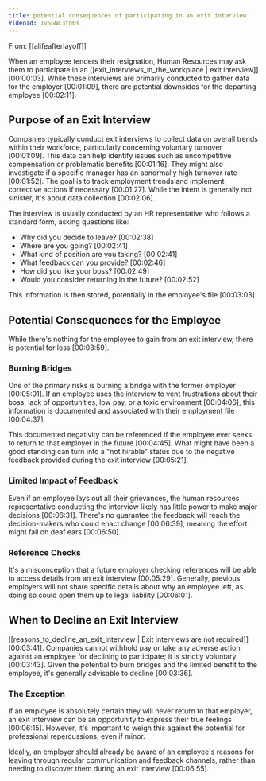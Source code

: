 ```yaml
---
title: potential consequences of participating in an exit interview
videoId: 1vSGNC3Yn0s
---
```


From: [[alifeafterlayoff]] <br/> 

When an employee tenders their resignation, Human Resources may ask them to participate in an [[exit_interviews_in_the_workplace | exit interview]] <a class="yt-timestamp" data-t="00:00:03">[00:00:03]</a>. While these interviews are primarily conducted to gather data for the employer <a class="yt-timestamp" data-t="00:01:09">[00:01:09]</a>, there are potential downsides for the departing employee <a class="yt-timestamp" data-t="00:02:11">[00:02:11]</a>.

## Purpose of an Exit Interview
Companies typically conduct exit interviews to collect data on overall trends within their workforce, particularly concerning voluntary turnover <a class="yt-timestamp" data-t="00:01:09">[00:01:09]</a>. This data can help identify issues such as uncompetitive compensation or problematic benefits <a class="yt-timestamp" data-t="00:01:16">[00:01:16]</a>. They might also investigate if a specific manager has an abnormally high turnover rate <a class="yt-timestamp" data-t="00:01:52">[00:01:52]</a>. The goal is to track employment trends and implement corrective actions if necessary <a class="yt-timestamp" data-t="00:01:27">[00:01:27]</a>. While the intent is generally not sinister, it's about data collection <a class="yt-timestamp" data-t="00:02:06">[00:02:06]</a>.

The interview is usually conducted by an HR representative who follows a standard form, asking questions like:
*   Why did you decide to leave? <a class="yt-timestamp" data-t="00:02:38">[00:02:38]</a>
*   Where are you going? <a class="yt-timestamp" data-t="00:02:41">[00:02:41]</a>
*   What kind of position are you taking? <a class="yt-timestamp" data-t="00:02:41">[00:02:41]</a>
*   What feedback can you provide? <a class="yt-timestamp" data-t="00:02:46">[00:02:46]</a>
*   How did you like your boss? <a class="yt-timestamp" data-t="00:02:49">[00:02:49]</a>
*   Would you consider returning in the future? <a class="yt-timestamp" data-t="00:02:52">[00:02:52]</a>

This information is then stored, potentially in the employee's file <a class="yt-timestamp" data-t="00:03:03">[00:03:03]</a>.

## Potential Consequences for the Employee
While there's nothing for the employee to gain from an exit interview, there is potential for loss <a class="yt-timestamp" data-t="00:03:59">[00:03:59]</a>.

### Burning Bridges
One of the primary risks is burning a bridge with the former employer <a class="yt-timestamp" data-t="00:05:01">[00:05:01]</a>. If an employee uses the interview to vent frustrations about their boss, lack of opportunities, low pay, or a toxic environment <a class="yt-timestamp" data-t="00:04:06">[00:04:06]</a>, this information is documented and associated with their employment file <a class="yt-timestamp" data-t="00:04:37">[00:04:37]</a>.

This documented negativity can be referenced if the employee ever seeks to return to that employer in the future <a class="yt-timestamp" data-t="00:04:45">[00:04:45]</a>. What might have been a good standing can turn into a "not hirable" status due to the negative feedback provided during the exit interview <a class="yt-timestamp" data-t="00:05:21">[00:05:21]</a>.

### Limited Impact of Feedback
Even if an employee lays out all their grievances, the human resources representative conducting the interview likely has little power to make major decisions <a class="yt-timestamp" data-t="00:06:31">[00:06:31]</a>. There's no guarantee the feedback will reach the decision-makers who could enact change <a class="yt-timestamp" data-t="00:06:39">[00:06:39]</a>, meaning the effort might fall on deaf ears <a class="yt-timestamp" data-t="00:06:50">[00:06:50]</a>.

### Reference Checks
It's a misconception that a future employer checking references will be able to access details from an exit interview <a class="yt-timestamp" data-t="00:05:29">[00:05:29]</a>. Generally, previous employers will not share specific details about why an employee left, as doing so could open them up to legal liability <a class="yt-timestamp" data-t="00:06:01">[00:06:01]</a>.

## When to Decline an Exit Interview
[[reasons_to_decline_an_exit_interview | Exit interviews are not required]] <a class="yt-timestamp" data-t="00:03:41">[00:03:41]</a>. Companies cannot withhold pay or take any adverse action against an employee for declining to participate; it is strictly voluntary <a class="yt-timestamp" data-t="00:03:43">[00:03:43]</a>. Given the potential to burn bridges and the limited benefit to the employee, it's generally advisable to decline <a class="yt-timestamp" data-t="00:03:36">[00:03:36]</a>.

### The Exception
If an employee is absolutely certain they will never return to that employer, an exit interview can be an opportunity to express their true feelings <a class="yt-timestamp" data-t="00:06:15">[00:06:15]</a>. However, it's important to weigh this against the potential for professional repercussions, even if minor.

Ideally, an employer should already be aware of an employee's reasons for leaving through regular communication and feedback channels, rather than needing to discover them during an exit interview <a class="yt-timestamp" data-t="00:06:55">[00:06:55]</a>.